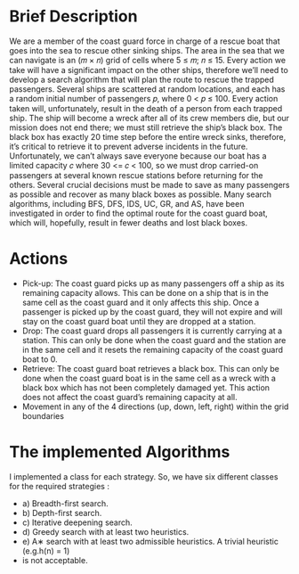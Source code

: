 # Brief Description
We are a member of the coast guard force in charge of a rescue boat that goes
into the sea to rescue other sinking ships. The area in the sea that we can navigate
is an (𝑚 × 𝑛) grid of cells where 5 ≤ 𝑚; 𝑛 ≤ 15. Every action we take will have
a significant impact on the other ships, therefore we’ll need to develop a search
algorithm that will plan the route to rescue the trapped passengers. Several
ships are scattered at random locations, and each has a random initial number of
passengers 𝑝, where 0 < 𝑝 ≤ 100. Every action taken will, unfortunately, result
in the death of a person from each trapped ship. The ship will become a wreck
after all of its crew members die, but our mission does not end there; we must still
retrieve the ship’s black box. The black box has exactly 20 time step before the
entire wreck sinks, therefore, it’s critical to retrieve it to prevent adverse incidents
in the future. Unfortunately, we can’t always save everyone because our boat has
a limited capacity 𝑐 where 30 <= 𝑐 < 100, so we must drop carried-on passengers
at several known rescue stations before returning for the others. Several crucial
decisions must be made to save as many passengers as possible and recover as
many black boxes as possible. Many search algorithms, including BFS, DFS,
IDS, UC, GR, and AS, have been investigated in order to find the optimal route
for the coast guard boat, which will, hopefully, result in fewer deaths and lost
black boxes.

# Actions
* Pick-up: The coast guard picks up as many passengers off a ship as its remaining
capacity allows. This can be done on a ship that is in the same cell as the coast
guard and it only affects this ship. Once a passenger is picked up by the coast
guard, they will not expire and will stay on the coast guard boat until they are
dropped at a station.
* Drop: The coast guard drops all passengers it is currently carrying at a station.
This can only be done when the coast guard and the station are in the same cell
and it resets the remaining capacity of the coast guard boat to 0.
* Retrieve: The coast guard boat retrieves a black box. This can only be done when
the coast guard boat is in the same cell as a wreck with a black box which has
not been completely damaged yet. This action does not affect the coast guard’s
remaining capacity at all.
* Movement in any of the 4 directions (up, down, left, right) within the grid
boundaries

# The implemented Algorithms

I implemented a class for each strategy. So, we have six different classes for the
required strategies :
* a) Breadth-first search.
* b) Depth-first search.
* c) Iterative deepening search.
* d) Greedy search with at least two heuristics.
* e) A∗ search with at least two admissible heuristics. A trivial heuristic (e.g.h(n) = 1)
* is not acceptable.
